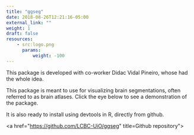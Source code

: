 ```yaml
---
title: "ggseg"
date: 2018-08-26T12:21:16-05:00
external_link: ""
weight: 1
draft: false
resources:
    - src:logo.png
      params:
          weight: -100
---
```


This package is developed with co-worker Didac Vidal Pineiro, whose had the whole idea.

This package is meant to use for visualizing brain segmentations, often referred to as brain atlases.
Click the eye below to see a demonstration of the package.

It is also ready to install using devtools in R, directly from github.
 
<a href="https://athanasiamo.shinyapps.io/ggsegDemo/" title="View demonstration"><i class="fa fa-eye"></i></a>
<a href="https://github.com/LCBC-UiO/ggseg" title=Github repository"><i class="fa fa-github"></i></a>



